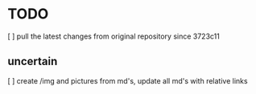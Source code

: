 TODO
====

[ ] pull the latest changes from original repository since 3723c11

uncertain
---------

[ ] create /img and pictures from md's, update all md's with relative links
